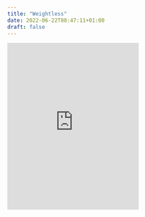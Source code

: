 ```yaml
---
title: "Weightless"
date: 2022-06-22T08:47:11+01:00
draft: false
---
```


<iframe src="https://open.spotify.com/embed/track/5XK8ko5dZvRDjnYyqJoPHu" width="300" height="380" frameborder="0" allowtransparency="true" allow="encrypted-media"></iframe>
